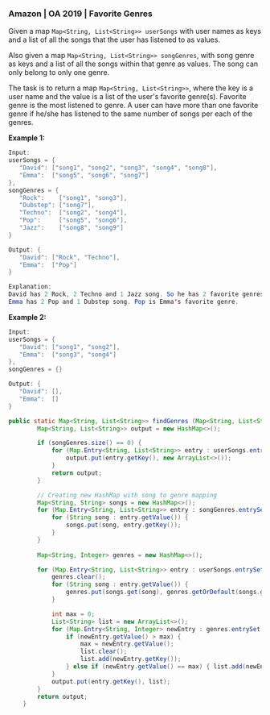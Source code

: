 ### Amazon | OA 2019 | Favorite Genres

Given a map `Map<String, List<String>> userSongs` with user names as keys and a list of all the songs that the user has listened to as values.

Also given a map `Map<String, List<String>> songGenres`, with song genre as keys and a list of all the songs within that genre as values. The song can only belong to only one genre.

The task is to return a map `Map<String, List<String>>`, where the key is a user name and the value is a list of the user's favorite genre(s). Favorite genre is the most listened to genre. A user can have more than one favorite genre if he/she has listened to the same number of songs per each of the genres.



**Example 1:**

```java
Input:
userSongs = {  
   "David": ["song1", "song2", "song3", "song4", "song8"],
   "Emma":  ["song5", "song6", "song7"]
},
songGenres = {  
   "Rock":    ["song1", "song3"],
   "Dubstep": ["song7"],
   "Techno":  ["song2", "song4"],
   "Pop":     ["song5", "song6"],
   "Jazz":    ["song8", "song9"]
}

Output: {  
   "David": ["Rock", "Techno"],
   "Emma":  ["Pop"]
}

Explanation:
David has 2 Rock, 2 Techno and 1 Jazz song. So he has 2 favorite genres.
Emma has 2 Pop and 1 Dubstep song. Pop is Emma's favorite genre.
```

**Example 2:**

```java
Input:
userSongs = {  
   "David": ["song1", "song2"],
   "Emma":  ["song3", "song4"]
},
songGenres = {}

Output: {  
   "David": [],
   "Emma":  []
}
```

~~~java
public static Map<String, List<String>> findGenres (Map<String, List<String>> userSongs, Map<String, List<String>> songGenres) {
        Map<String, List<String>> output = new HashMap<>();

        if (songGenres.size() == 0) {
            for (Map.Entry<String, List<String>> entry : userSongs.entrySet()) {
                output.put(entry.getKey(), new ArrayList<>());
            }
            return output;
        }

        // Creating new HashMap with song to genre mapping
        Map<String, String> songs = new HashMap<>();
        for (Map.Entry<String, List<String>> entry : songGenres.entrySet()){
            for (String song : entry.getValue()) {
                songs.put(song, entry.getKey());
            }
        }
        
        Map<String, Integer> genres = new HashMap<>();

        for (Map.Entry<String, List<String>> entry : userSongs.entrySet()) {
            genres.clear();
            for (String song : entry.getValue()) {
                genres.put(songs.get(song), genres.getOrDefault(songs.get(song), 0) + 1);
            }

            int max = 0;
            List<String> list = new ArrayList<>();
            for (Map.Entry<String, Integer> newEntry : genres.entrySet()) {
                if (newEntry.getValue() > max) {
                    max = newEntry.getValue();
                    list.clear();
                    list.add(newEntry.getKey());
                } else if (newEntry.getValue() == max) { list.add(newEntry.getKey()); }
            }
            output.put(entry.getKey(), list);
        }
        return output;
    }
~~~

